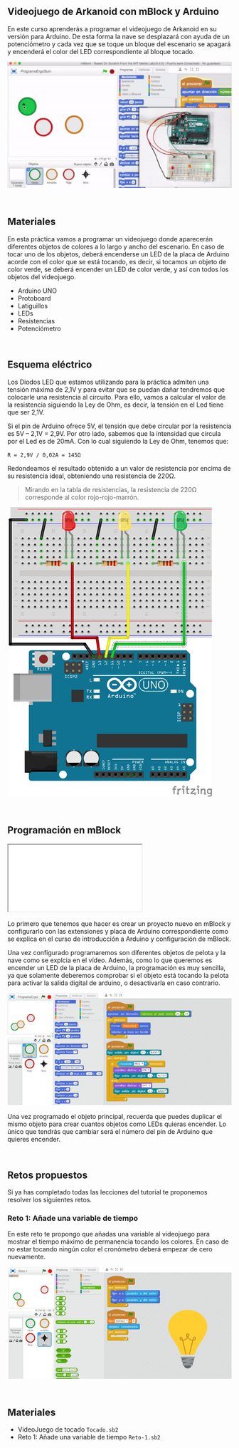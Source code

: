 ## Videojuego de Arkanoid con mBlock y Arduino

En este curso aprenderás a programar el videojuego de Arkanoid en su versión para Arduino. De esta forma la nave se desplazará con ayuda de un potenciómetro y cada vez que se toque un bloque del escenario se apagará y encenderá el color del LED correspondiente al bloque tocado.

![](img/preview.gif)



<br />



## Materiales

En esta práctica vamos a programar un videojuego donde aparecerán diferentes objetos de colores a lo largo y ancho del escenario. En caso de tocar uno de los objetos, deberá encenderse un LED de la placa de Arduino acorde con el color que se está tocando, es decir, si tocamos un objeto de color verde, se deberá encender un LED de color verde, y así con todos los objetos del videojuego.

- Arduino UNO
- Protoboard
- Latiguillos
- LEDs
- Resistencias
- Potenciómetro



<br />



## Esquema eléctrico

Los Diodos LED que estamos utilizando para la práctica admiten una tensión máxima de 2,1V y para evitar que se puedan dañar tendremos que colocarle una resistencia al circuito. Para ello, vamos a calcular el valor de la resistencia siguiendo la Ley de Ohm, es decir, la tensión en el Led tiene que ser 2,1V.

Si el pin de Arduino ofrece 5V, el tensión que debe circular por la resistencia es 5V – 2,1V = 2,9V. Por otro lado, sabemos que la intensidad que circula por el Led es de 20mA. Con lo cual siguiendo la Ley de Ohm, tenemos que:

```
R = 2,9V / 0,02A = 145Ω
```

Redondeamos el resultado obtenido a un valor de resistencia por encima de su resistencia ideal, obteniendo una resistencia de 220Ω.

> Mirando en la tabla de resistencias, la resistencia de 220Ω corresponde al color rojo-rojo-marrón.

![](img/esquema-electrico.jpg)



<br />



## Programación en mBlock

<div class="iframe">
  <iframe src="//www.youtube.com/embed/WDDzEz__nMY" allowfullscreen></iframe>
</div>

Lo primero que tenemos que hacer es crear un proyecto nuevo en mBlock y configurarlo con las extensiones y placa de Arduino correspondiente como se explica en el curso de introducción a Arduino y configuración de mBlock.

Una vez configurado programaremos son diferentes objetos de pelota y la nave como se explcia en el vídeo. Además, como lo que queremos es encender un LED de la placa de Arduino, la programación es muy sencilla, ya que solamente deberemos comprobar si el objeto está tocando la pelota para activar la salida digital de arduino, o desactivarla en caso contrario.

![](img/programacion-mblock.jpg)

Una vez programado el objeto principal, recuerda que puedes duplicar el mismo objeto para crear cuantos objetos como LEDs quieras encender. Lo único que tendrás que cambiar será el número del pin de Arduino que quieres encender.



<br />



## Retos propuestos

Si ya has completado todas las lecciones del tutorial te proponemos resolver los siguientes retos.

### Reto 1: Añade una variable de tiempo

En este reto te propongo que añadas una variable al videojuego para mostrar el tiempo máximo de permanencia tocando los colores. En caso de no estar tocando ningún color el cronómetro deberá empezar de cero nuevamente.

![](img/reto-1.jpg "Añade una variable de tiempo")



<br />



## Materiales

- VideoJuego de tocado `Tocado.sb2`
- Reto 1: Añade una variable de tiempo `Reto-1.sb2`